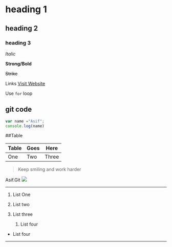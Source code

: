 
# heading 1
## heading 2
### heading 3 


_Italic_

**Strong/Bold**

~~Strike~~ 

Links
[Visit Website](https://aiub.com "AIUB.EDU")

Use `for` loop


## git code

```javaScript
var name ="Asif";
console.log(name)
```

##Table

| Table | Goes | Here |
| ----- | ---- | ---- |
| One   | Two  | Three|


>Keep smiling and work harder

Asif.Git
![](https://learncodeonline.in/mascot.png)

---
1. List One
2. List two
3. List three
   
   1. List four
- List four
***



